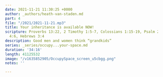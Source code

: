 ```yaml
---
date: 2021-11-21 11:30:25 +0000
author: _authors/heath-van-staden.md
part: 4
file: "/2021/2021-11-21.mp3"
title: Your inheritance is available NOW!
scripture: Proverbs 13:22, 2 Timothy 1:5-7, Colossians 1:15-19, Psalm 24:1, Ephesians
  4:6, Hebrews 3:4
description: Good men and women think “grandkids”
series: _series/occupy...your-space.md
duration: '34:16'
length: 41125532
image: "/v1635852905/OccupySpace_screen_u5cbgg.png"
notes: ''

---
```

